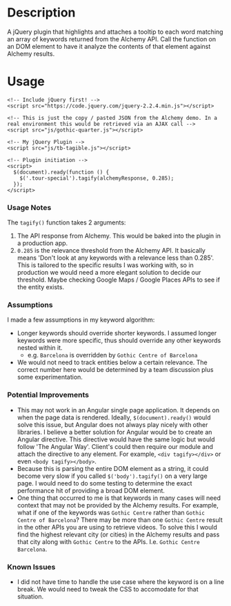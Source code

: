 # Description
A jQuery plugin that highlights and attaches a tooltip to each word matching an array of keywords returned from the Alchemy API. Call the function on an DOM element to have it analyze the contents of that element against Alchemy results.

# Usage
```
<!-- Include jQuery first! -->
<script src="https://code.jquery.com/jquery-2.2.4.min.js"></script>

<!-- This is just the copy / pasted JSON from the Alchemy demo. In a real environment this would be retrieved via an AJAX call -->
<script src="js/gothic-quarter.js"></script>

<!-- My jQuery Plugin -->
<script src="js/tb-tagible.js"></script>

<!-- Plugin initiation -->
<script>
  $(document).ready(function () {
    $('.tour-special').tagify(alchemyResponse, 0.285);
  });
</script>
```
### Usage Notes
The `tagify()` function takes 2 arguments:

1. The API response from Alchemy. This would be baked into the plugin in a production app.
2. `0.285` is the relevance threshold from the Alchemy API. It basically means 'Don't look at any keywords with a relevance less than 0.285'. This is tailored to the specific results I was working with, so in production we would need a more elegant solution to decide our threshold. Maybe checking Google Maps / Google Places APIs to see if the entity exists.

### Assumptions
I made a few assumptions in my keyword algorithm:
* Longer keywords should override shorter keywords. I assumed longer keywords were more specific, thus should override any other keywords nested within it.  
    * e.g. `Barcelona` is overridden by `Gothic Centre of Barcelona`
* We would not need to track entities below a certain relevance. The correct number here would be determined by a team discussion plus some experimentation.

### Potential Improvements
* This may not work in an Angular single page application. It depends on when the page data is rendered. Ideally, `$(document).ready()` would solve this issue, but Angular does not always play nicely with other libraries. I believe a better solution for Angular would be to create an Angular directive. This directive would have the same logic but would follow 'The Angular Way'. Client's could then require our module and attach the directive to any element. For example, `<div tagify></div>` or even `<body tagify></body>`.
* Because this is parsing the entire DOM element as a string, it could become very slow if you called `$('body').tagify()` on a very large page. I would need to do some testing to determine the exact performance hit of providing a broad DOM element.
* One thing that occurred to me is that keywords in many cases will need context that may not be provided by the Alchemy results. For example, what if one of the keywords was `Gothic Centre` rather than `Gothic Centre of Barcelona`? There may be more than one `Gothic Centre` result in the other APIs you are using to retrieve videos. To solve this I would find the highest relevant city (or cities) in the Alchemy results and pass that city along with `Gothic Centre` to the APIs. I.e. `Gothic Centre Barcelona`.

### Known Issues
* I did not have time to handle the use case where the keyword is on a line break. We would need to tweak the CSS to accomodate for that situation.